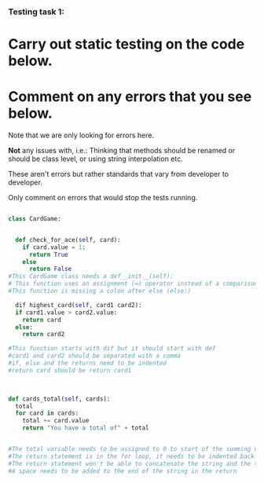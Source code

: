 ### Testing task 1:

# Carry out static testing on the code below.
# Comment on any errors that you see below.

Note that we are only looking for errors here.

**Not** any issues with, i.e.: 
Thinking that methods should be renamed or should be class level, or using string interpolation etc. 

These aren't errors but rather standards that vary from developer to developer. 

Only comment on errors that would stop the tests running.

```python

class CardGame:


  def check_for_ace(self, card):
    if card.value = 1:
      return True
    else
      return False
#This CardGame class needs a def__init__(self):
# This function uses an assignment (=) operator instead of a comparison operator (==)
#This function is missing a colon after else (else:)

  dif highest_card(self, card1 card2):
  if card1.value > card2.value:
    return card
  else:
    return card2

#This function starts with dif but it should start with def
#card1 and card2 should be separated with a comma
#if, else and the returns need to be indented
#return card should be return card1
  


def cards_total(self, cards):
  total
  for card in cards:
    total += card.value
    return "You have a total of" + total


#The total variable needs to be assigned to 0 to start of the summing up
#The return statement is in the for loop, it needs to be indented back one so it lines up with the "for"
#The return statement won't be able to concatenate the string and the total, the total needs to be converted into a string with the str() function
#A space needs to be added to the end of the string in the return
```
